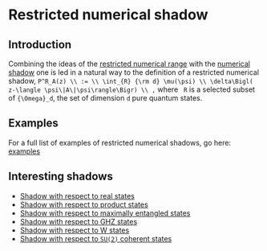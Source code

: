 Restricted numerical shadow
===========================

Introduction
------------

Combining the ideas of the [restricted numerical
range](/numerical-range/generalizations/restricted-numerical-range) with
the [numerical shadow](/numerical-shadow/) one is led in a natural way
to the definition of a restricted numerical shadow, ```` P^R_A(z) \\ :=
\\ \int_{R} {\rm d} \mu(\psi) \\ \delta\Bigl( z-\langle
\psi\|A\|\psi\rangle\Bigr) \\ , ```` where `` R`` is a selected
subset of ``{\Omega}_d``, the set of dimension ``d`` pure quantum
states.

Examples
--------

For a full list of examples of restricted numerical shadows, go here:
[examples](/numerical-shadow/examples)

Interesting shadows
-------------------

-   [Shadow with respect to real
    states](/numerical-shadow/generalizations/restricted-numerical-shadow/real-numerical-shadow)
-   [Shadow with respect to product
    states](/numerical-shadow/generalizations/restricted-numerical-shadow/product-numerical-shadow)
-   [Shadow with respect to maximally entangled
    states](/numerical-shadow/generalizations/restricted-numerical-shadow/entangled-numerical-shadow)
-   [Shadow with respect to GHZ
    states](/numerical-shadow/generalizations/restricted-numerical-shadow/GHZ-numerical-shadow)
-   [Shadow with respect to W
    states](/numerical-shadow/generalizations/restricted-numerical-shadow/W-numerical-shadow)
-   [Shadow with respect to ``SU(2)`` coherent
    states](/numerical-shadow/generalizations/restricted-numerical-shadow/coherent-numerical-shadow)

